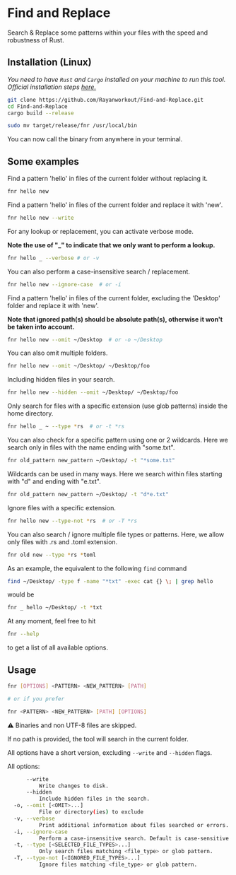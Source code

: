 # Find and Replace

Search & Replace some patterns within your files with the speed and robustness of Rust.

## Installation (Linux)

_You need to have `Rust` and `Cargo` installed on your machine to run this tool. Official installation steps [here.](https://www.rust-lang.org/tools/install)_

```bash
git clone https://github.com/Rayanworkout/Find-and-Replace.git
cd Find-and-Replace
cargo build --release

sudo mv target/release/fnr /usr/local/bin

```

You can now call the binary from anywhere in your terminal.


## Some examples

Find a pattern 'hello' in files of the current folder without replacing it.
    
```bash
fnr hello new
```

Find a pattern 'hello' in files of the current folder and replace it with 'new'.

```bash
fnr hello new --write
```

For any lookup or replacement, you can activate verbose mode.

**Note the use of "_" to indicate that we only want to perform a lookup.**

```bash
fnr hello _ --verbose # or -v
```

You can also perform a case-insensitive search / replacement.

```bash
fnr hello new --ignore-case  # or -i
```

Find a pattern 'hello' in files of the current folder, excluding the 'Desktop' folder and replace it with 'new'.

**Note that ignored path(s) should be absolute path(s), otherwise it won't be taken into account.**

```bash
fnr hello new --omit ~/Desktop  # or -o ~/Desktop
```

You can also omit multiple folders.

```bash
fnr hello new --omit ~/Desktop/ ~/Desktop/foo
```

Including hidden files in your search.

```bash
fnr hello new --hidden --omit ~/Desktop/ ~/Desktop/foo
```

Only search for files with a specific extension (use glob patterns) inside the home directory.

```bash
fnr hello _ ~ --type *rs  # or -t *rs
```

You can also check for a specific pattern using one or 2 wildcards.
Here we search only in files with the name ending with "some.txt".
```bash
fnr old_pattern new_pattern ~/Desktop/ -t "*some.txt"
```

Wildcards can be used in many ways. Here we search within files starting with "d" and ending with "e.txt".
```bash
fnr old_pattern new_pattern ~/Desktop/ -t "d*e.txt"
```

Ignore files with a specific extension.

```bash
fnr hello new --type-not *rs  # or -T *rs
```

You can also search / ignore multiple file types or patterns.
Here, we allow only files with .rs and .toml extension.

```bash
fnr old new --type *rs *toml
```


As an example, the equivalent to the following `find` command
```bash
find ~/Desktop/ -type f -name "*txt" -exec cat {} \; | grep hello
```
would be
```bash
fnr _ hello ~/Desktop/ -t *txt
```

At any moment, feel free to hit 
```bash
fnr --help
```
to get a list of all available options.



## Usage

```bash
fnr [OPTIONS] <PATTERN> <NEW_PATTERN> [PATH]

# or if you prefer

fnr <PATTERN> <NEW_PATTERN> [PATH] [OPTIONS]

```

⚠️ Binaries and non UTF-8 files are skipped.

If no path is provided, the tool will search in the current folder.

All options have a short version, excluding `--write` and `--hidden` flags.


All options:

```bash
      --write
          Write changes to disk.
      --hidden
          Include hidden files in the search.
  -o, --omit [<OMIT>...]
          File or directory(ies) to exclude
  -v, --verbose
          Print additional information about files searched or errors.
  -i, --ignore-case
          Perform a case-insensitive search. Default is case-sensitive.
  -t, --type [<SELECTED_FILE_TYPES>...]
          Only search files matching <file_type> or glob pattern.
  -T, --type-not [<IGNORED_FILE_TYPES>...]
          Ignore files matching <file_type> or glob pattern.
```